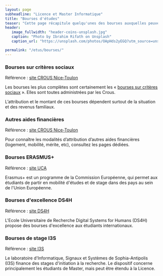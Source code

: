 ```yaml
---
layout: page
subheadline: "Licence et Master Informatique"
title: "Bourses d'études"
teaser: "Cette page récapitule quelqu'unes des bourses auxquelles peuvent prétendre les étudiants ou futurs étudiants en Informatique. Cette page n'a pas vocation à être exhaustive."
header:
   image_fullwidth: "header-coins-unsplash.jpg"
   caption: "Photo by Ibrahim Rifath on Unsplash"
   caption_url: "https://unsplash.com/photos/OApHds2yEGQ?utm_source=unsplash&utm_medium=referral&utm_content=creditShareLink"

permalink: "/etus/bourses/"
---
```



### Bourses sur critères sociaux ###
Référence : [site CROUS Nice-Toulon](https://www.crous-nice.fr/bourses/)

Les bourses les plus complètes sont certainement les « [bourses sur critères sociaux](https://www.crous-nice.fr/bourses/bourse-sur-criteres-sociaux/) ».
Elles sont toutes administrées par les Crous.

L’attribution et le montant de ces bourses dépendent surtout de la situation et des revenus familiaux.

### Autres aides financières ###
Référence : [site CROUS Nice-Toulon](https://www.crous-nice.fr/bourses/)

Pour connaître les modalités d’attribution d’autres aides financières (logement, mobilité, mérite, etc), consultez les pages dédiées.

### Bourses ERASMUS+  ###
Référence : [site UCA](https://univ-cotedazur.fr/partir-a-l-etranger/aides-financieres-a-la-mobilite/erasmus)

Erasmus+ est un programme de la Commission Européenne, qui permet aux étudiants de partir en mobilité d'études et de stage dans des pays au sein de l'Union Européenne.

### Bourses d'excellence DS4H  ###
Référence : [site DS4H](https://ds4h.univ-cotedazur.eu/education/masters/excellence-scholarships-program)

L'Ecole Universitaire de Recherche Digital Systems for Humans (DS4H) propose des bourses d'excellence aux étudiants internationaux.

### Bourses de stage I3S  ###
Référence : [site I3S](https://www.i3s.unice.fr/)

Le laboratoire d'Informatique, Signaux et Systèmes de Sophia-Antipolis (I3S) finance des stages d'initiation à la recherche.
Le dispositif concerne principalement les étudiants de Master, mais peut être étendu à la Licence.
